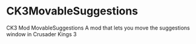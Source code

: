 # CK3MovableSuggestions
CK3 Mod MovableSuggestions
A mod that lets you move the suggestions window in Crusader Kings 3
